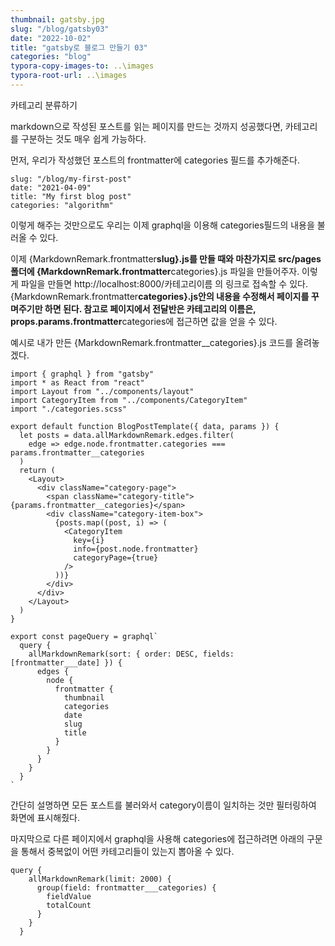 ```yaml
---
thumbnail: gatsby.jpg
slug: "/blog/gatsby03"
date: "2022-10-02"
title: "gatsby로 블로그 만들기 03"
categories: "blog"
typora-copy-images-to: ..\images
typora-root-url: ..\images
---
```


카테고리 분류하기

markdown으로 작성된 포스트를 읽는 페이지를 만드는 것까지 성공했다면, 카테고리를 구분하는 것도 매우 쉽게 가능하다.

먼저, 우리가 작성했던 포스트의 frontmatter에 categories 필드를 추가해준다.

```
slug: "/blog/my-first-post"
date: "2021-04-09"
title: "My first blog post"
categories: "algorithm"
```

이렇게 해주는 것만으로도 우리는 이제 graphql을 이용해 categories필드의 내용을 불러올 수 있다.

이제 {MarkdownRemark.frontmatter**slug}.js를 만들 때와 마찬가지로 src/pages폴더에 {MarkdownRemark.frontmatter**categories}.js 파일을 만들어주자. 이렇게 파일을 만들면 http://localhost:8000/카테고리이름 의 링크로 접속할 수 있다. {MarkdownRemark.frontmatter**categories}.js안의 내용을 수정해서 페이지를 꾸며주기만 하면 된다.
참고로 페이지에서 전달반은 카테고리의 이름은, props.params.frontmatter**categories에 접근하면 값을 얻을 수 있다.

예시로 내가 만든 {MarkdownRemark.frontmatter\_\_categories}.js 코드를 올려놓겠다.

```
import { graphql } from "gatsby"
import * as React from "react"
import Layout from "../components/layout"
import CategoryItem from "../components/CategoryItem"
import "./categories.scss"

export default function BlogPostTemplate({ data, params }) {
  let posts = data.allMarkdownRemark.edges.filter(
    edge => edge.node.frontmatter.categories === params.frontmatter__categories
  )
  return (
    <Layout>
      <div className="category-page">
        <span className="category-title">{params.frontmatter__categories}</span>
        <div className="category-item-box">
          {posts.map((post, i) => (
            <CategoryItem
              key={i}
              info={post.node.frontmatter}
              categoryPage={true}
            />
          ))}
        </div>
      </div>
    </Layout>
  )
}

export const pageQuery = graphql`
  query {
    allMarkdownRemark(sort: { order: DESC, fields: [frontmatter___date] }) {
      edges {
        node {
          frontmatter {
            thumbnail
            categories
            date
            slug
            title
          }
        }
      }
    }
  }
`

```

간단히 설명하면 모든 포스트를 불러와서 category이름이 일치하는 것만 필터링하여 화면에 표시해줬다.

마지막으로 다른 페이지에서 graphql을 사용해 categories에 접근하려면 아래의 구문을 통해서 중복없이 어떤 카테고리들이 있는지 뽑아올 수 있다.

```
query {
    allMarkdownRemark(limit: 2000) {
      group(field: frontmatter___categories) {
        fieldValue
        totalCount
      }
    }
  }
```
